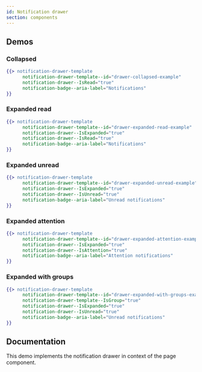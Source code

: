 ```yaml
---
id: Notification drawer
section: components
---
```


## Demos

### Collapsed
```hbs isFullscreen
{{> notification-drawer-template
      notification-drawer-template--id="drawer-collapsed-example"
      notification-drawer--IsRead="true"
      notification-badge--aria-label="Notifications"
}}
```

### Expanded read
```hbs isFullscreen
{{> notification-drawer-template
      notification-drawer-template--id="drawer-expanded-read-example"
      notification-drawer--IsExpanded="true"
      notification-drawer--IsRead="true"
      notification-badge--aria-label="Notifications"
}}
```

### Expanded unread
```hbs isFullscreen
{{> notification-drawer-template
      notification-drawer-template--id="drawer-expanded-unread-example"
      notification-drawer--IsExpanded="true"
      notification-drawer--IsUnread="true"
      notification-badge--aria-label="Unread notifications"
}}
```

### Expanded attention
```hbs isFullscreen
{{> notification-drawer-template
      notification-drawer-template--id="drawer-expanded-attention-example"
      notification-drawer--IsExpanded="true"
      notification-drawer--IsAttention="true"
      notification-badge--aria-label="Attention notifications"
}}
```

### Expanded with groups
```hbs isFullscreen
{{> notification-drawer-template
      notification-drawer-template--id="drawer-expanded-with-groups-example"
      notification-drawer-template--IsGroup="true"
      notification-drawer--IsExpanded="true"
      notification-drawer--IsUnread="true"
      notification-badge--aria-label="Unread notifications"
}}
```

## Documentation

This demo implements the notification drawer in context of the page component.
